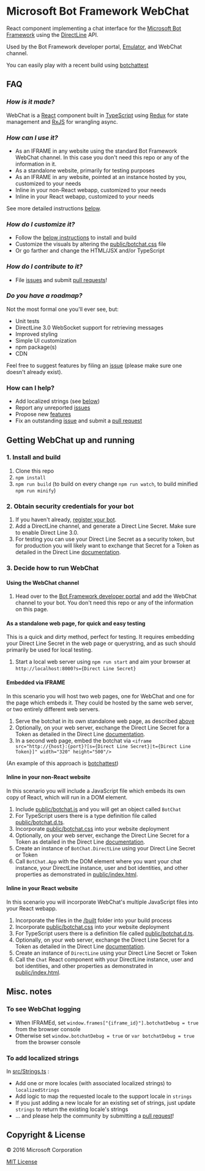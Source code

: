 # Microsoft Bot Framework WebChat

React component implementing a chat interface for the [Microsoft Bot Framework](http://www.botframework.com) using the [DirectLine](https://docs.botframework.com/en-us/restapi/directline3/) API.

Used by the Bot Framework developer portal, [Emulator](https://github.com/Microsoft/BotFramework-Emulator), and WebChat channel.

You can easily play with a recent build using [botchattest](https://botchattest.herokuapp.com)

## FAQ

### *How is it made?*

WebChat is a [React](https://facebook.github.io/react/) component built in [TypeScript](http://www.typescriptlang.org) using [Redux](http://redux.js.org) for state management and [RxJS](http://reactivex.io/rxjs/) for wrangling async.

### *How can I use it?*

* As an IFRAME in any website using the standard Bot Framework WebChat channel. In this case you don't need this repo or any of the information in it.
* As a standalone website, primarily for testing purposes
* As an IFRAME in any website, pointed at an instance hosted by you, customized to your needs
* Inline in your non-React webapp, customized to your needs    
* Inline in your React webapp, customized to your needs

See more detailed instructions [below](#getting-webchat-up-and-running).

### *How do I customize it?*

* Follow the [below instructions](#1-install-and-build) to install and build
* Customize the visuals by altering the [public/botchat.css](https://github.com/Microsoft/BotFramework-WebChat/blob/master/public/botchat.css) file
* Or go farther and change the HTML/JSX and/or TypeScript 

### *How do I contribute to it?*

* File [issues](issues/) and submit [pull requests](pulls/)!

### *Do you have a roadmap?*

Not the most formal one you'll ever see, but:

* Unit tests
* DirectLine 3.0 WebSocket support for retrieving messages 
* Improved styling
* Simple UI customization
* npm package(s)
* CDN

Feel free to suggest features by filing an [issue](issues) (please make sure one doesn't already exist).

### How can I help?

* Add localized strings (see [below](#to-add-localized-strings))
* Report any unreported [issues](issues/)
* Propose new [features](features/)
* Fix an outstanding [issue](issues/) and submit a [pull request](pulls/)

## Getting WebChat up and running

### 1. Install and build

1. Clone this repo
2. `npm install`
3. `npm run build` (to build on every change `npm run watch`, to build minified `npm run minify`)

### 2. Obtain security credentials for your bot

1. If you haven't already, [register your bot](https://dev.botframework.com/bots/new).
2. Add a DirectLine channel, and generate a Direct Line Secret. Make sure to enable Direct Line 3.0.
3. For testing you can use your Direct Line Secret as a security token, but for production you will likely want to exchange that Secret for a Token as detailed in the Direct Line [documentation](https://docs.botframework.com/en-us/restapi/directline3/).

### 3. Decide how to run WebChat

#### Using the WebChat channel 

1. Head over to the [Bot Framework developer portal](https://dev.botframework.com/bots) and add the WebChat channel to your bot. You don't need this repo or any of the information on this page.

#### As a standalone web page, for quick and easy testing

This is a quick and dirty method, perfect for testing. It requires embedding your Direct Line Secret in the web page or querystring, and as such should primarily be used for local testing.

1. Start a local web server using `npm run start` and aim your browser at `http://localhost:8000?s={Direct Line Secret}`

#### Embedded via IFRAME

In this scenario you will host two web pages, one for WebChat and one for the page which embeds it. They could be hosted by the same web server, or two entirely different web servers. 

1. Serve the botchat in its own standalone web page, as described [above](#as-a-standalone-web-page-for-quick-and-easy-testing)
2. Optionally, on your web server, exchange the Direct Line Secret for a Token as detailed in the Direct Line [documentation](https://docs.botframework.com/en-us/restapi/directline3/).
3. In a second web page, embed the botchat via `<iframe src="http://{host}:{port}?[s={Direct Line Secret}|t={Direct Line Token}]" width="320" height="500"/>`

(An example of this approach is [botchattest](https://github.com/billba/botchattest))

#### Inline in your non-React website

In this scenario you will include a JavaScript file which embeds its own copy of React, which will run in a DOM element.  

1. Include [public/botchat.js](https://github.com/Microsoft/BotFramework-WebChat/blob/master/public/botchat.js) and you will get an object called `BotChat`
2. For TypeScript users there is a type definition file called [public/botchat.d.ts](https://github.com/Microsoft/BotFramework-WebChat/blob/master/public/botchat.d.ts).
3. Incorporate [public/botchat.css](https://github.com/Microsoft/BotFramework-WebChat/blob/master/public/botchat.css) into your website deployment 
4. Optionally, on your web server, exchange the Direct Line Secret for a Token as detailed in the Direct Line [documentation](https://docs.botframework.com/en-us/restapi/directline3/).
5. Create an instance of `BotChat.DirectLine` using your Direct Line Secret or Token
6. Call `BotChat.App` with the DOM element where you want your chat instance, your DirectLine instance, user and bot identities, and other properties as demonstrated in [public/index.html](https://github.com/Microsoft/BotFramework-WebChat/blob/master/public/index.html). 

#### Inline in your React website

In this scenario you will incorporate WebChat's multiple JavaScript files into your React webapp. 

1. Incorporate the files in the [/built](https://github.com/Microsoft/BotFramework-WebChat/blob/master/built) folder into your build process
2. Incorporate [public/botchat.css](https://github.com/Microsoft/BotFramework-WebChat/blob/master/public/botchat.css) into your website deployment
3. For TypeScript users there is a definition file called [public/botchat.d.ts](https://github.com/Microsoft/BotFramework-WebChat/blob/master/public/botchat.d.ts).
4. Optionally, on your web server, exchange the Direct Line Secret for a Token as detailed in the Direct Line [documentation](https://docs.botframework.com/en-us/restapi/directline3/).
5. Create an instance of `DirectLine` using your Direct Line Secret or Token
6. Call the `Chat` React component with your DirectLine instance, user and bot identities, and other properties as demonstrated in [public/index.html](https://github.com/Microsoft/BotFramework-WebChat/blob/master/public/index.html). 

## Misc. notes

### To see WebChat logging

* When IFRAMEd, set `window.frames["{iframe_id}"].botchatDebug = true` from the browser console
* Otherwise set `window.botchatDebug = true` or `var botchatDebug = true` from the browser console       

### To add localized strings

In [src/Strings.ts](https://github.com/Microsoft/BotFramework-WebChat/blob/master/src/Strings.ts) :
* Add one or more locales (with associated localized strings) to `localizedStrings`
* Add logic to map the requested locale to the support locale in `strings`
* If you just adding a new locale for an existing set of strings, just update `strings` to return the existing locale's strings  
* ... and please help the community by submitting a [pull request](pulls/)! 

## Copyright & License

© 2016 Microsoft Corporation

[MIT License](/LICENSE)
